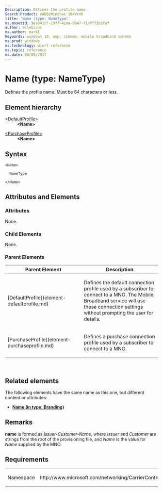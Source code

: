 ```yaml
---
Description: Defines the profile name.
Search.Product: eADQiWindows 10XVcnh
title: 'Name (type: NameType)'
ms.assetid: 9eab41c7-29ff-42aa-9647-f18ff72b3faf
author: mcleblanc
ms.author: markl
keywords: windows 10, uwp, schema, mobile broadband schema
ms.prod: windows
ms.technology: winrt-reference
ms.topic: reference
ms.date: 04/05/2017
---
```


# Name (type: NameType)


Defines the profile name. Must be 64 characters or less.

## Element hierarchy

<dl>
<dt><a href="element-defaultprofile.md">&lt;DefaultProfile&gt;</a></dt>
<dd><b>&lt;Name&gt;</b></dd>
</dl>
<dl>
<dt><a href="element-purchaseprofile.md">&lt;PurchaseProfile&gt;</a></dt>
<dd><b>&lt;Name&gt;</b></dd>
</dl>

## Syntax

``` syntax
<Name>

  NameType

</Name>
```

## Attributes and Elements


### Attributes

None.

### Child Elements

None.

### Parent Elements

<table>
<colgroup>
<col width="50%" />
<col width="50%" />
</colgroup>
<thead>
<tr class="header">
<th>Parent Element</th>
<th>Description</th>
</tr>
</thead>
<tbody>
<tr class="odd">
<td>[DefaultProfile](element-defaultprofile.md)</td>
<td><p>Defines the default connection profile used by a subscriber to connect to a MNO. The Mobile Broadband service will use these connection settings without prompting the user for details.</p></td>
</tr>
<tr class="even">
<td>[PurchaseProfile](element-purchaseprofile.md)</td>
<td><p>Defines a purchase connection profile used by a subscriber to connect to a MNO.</p></td>
</tr>
</tbody>
</table>

 

## Related elements


The following elements have the same name as this one, but different content or attributes:

-   **[Name (in type: Branding)](element-name.md)**

## Remarks

**name** is formed as *Issuer-Customer-Name*, where *Issuer* and *Customer* are strings from the root of the provisioning file, and *Name* is the value for *Name* supplied by the MNO.

## Requirements

<table>
<colgroup>
<col width="50%" />
<col width="50%" />
</colgroup>
<tbody>
<tr class="odd">
<td><p>Namespace</p></td>
<td><p>http://www.microsoft.com/networking/CarrierControl/WWAN/v1</p></td>
</tr>
</tbody>
</table>

 

 



